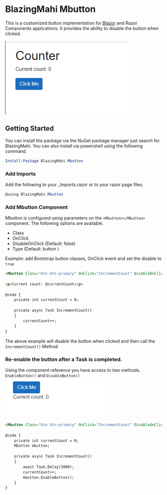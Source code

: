 # BlazingMahi Mbutton
This is a customized button implementation for [Blazor](https://blazor.net) and Razor Components applications. It provides the ability to disable the button when clicked.

![Screenshot of component in action](screenshot.gif)

## Getting Started

You can install the package via the NuGet package manager just search for BlazingMahi. You can also install via powershell using the following command.

```powershell
Install-Package BlazingMahi.Mbutton
```

### Add Imports
Add the following to your _Imports.razor or to your razor page files.
```csharp
@using BlazingMahi.Mbutton
```
### Add Mbutton Component
Mbutton is configured using parameters on the `<Mbutton></Mbutton>` component. The following options are available.

- Class
- OnClick
- DisableOnClick (Default: false)
- Type (Default: button )

Example: add Bootstrap button classes, OnClick event and set the disable to `true`

```html
<Mbutton Class="btn btn-primary" OnClick="IncrementCount" DisableOnClick="true">Click Me</Mbutton>

<p>Current count: @currentCount</p>

@code {
    private int currentCount = 0;

    private async Task IncrementCount()
    {
        currentCount++;
    }
}

```
The above example will disable the button when clicked and then call the `IncrementCount()` Method

### Re-enable the button after a Task is completed.
Using the component reference you have access to two methods. `EnableButton()` and `DisableButton()`
![Screenshot of component in action](countdown.gif)
```html
<Mbutton Class="btn btn-primary" OnClick="IncrementCount" DisableOnClick="true" @ref="mbutton">Click Me</Mbutton>

@code {
    private int currentCount = 0;
    Mbutton mbutton;

    private async Task IncrementCount()
    {
        await Task.Delay(3000);
        currentCount++;
        mbutton.EnableButton();
    }
}

```

